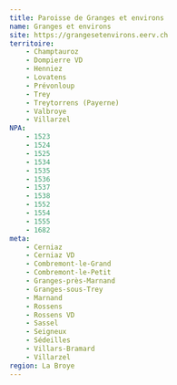 ```yaml
---
title: Paroisse de Granges et environs
name: Granges et environs
site: https://grangesetenvirons.eerv.ch
territoire:
    - Champtauroz
    - Dompierre VD
    - Henniez
    - Lovatens
    - Prévonloup
    - Trey
    - Treytorrens (Payerne)
    - Valbroye
    - Villarzel
NPA:
    - 1523
    - 1524
    - 1525
    - 1534
    - 1535
    - 1536
    - 1537
    - 1538
    - 1552
    - 1554
    - 1555
    - 1682
meta:
    - Cerniaz
    - Cerniaz VD
    - Combremont-le-Grand
    - Combremont-le-Petit
    - Granges-près-Marnand
    - Granges-sous-Trey
    - Marnand
    - Rossens
    - Rossens VD
    - Sassel
    - Seigneux
    - Sédeilles
    - Villars-Bramard
    - Villarzel
region: La Broye
---
```

